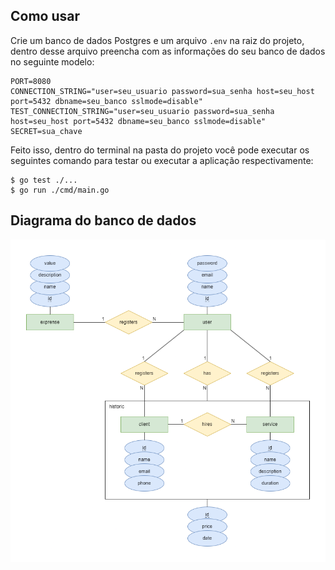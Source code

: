 ## Como usar

Crie um banco de dados Postgres e um arquivo `.env` na raiz do projeto, dentro desse arquivo preencha com as informações do seu banco de dados no seguinte modelo:

```
PORT=8080
CONNECTION_STRING="user=seu_usuario password=sua_senha host=seu_host port=5432 dbname=seu_banco sslmode=disable"
TEST_CONNECTION_STRING="user=seu_usuario password=sua_senha host=seu_host port=5432 dbname=seu_banco sslmode=disable"
SECRET=sua_chave
```

Feito isso, dentro do terminal na pasta do projeto você pode executar os seguintes comando para testar ou executar a aplicação respectivamente:

```
$ go test ./...
$ go run ./cmd/main.go
```

## Diagrama do banco de dados

![Database diagram.](./diagram.png)

